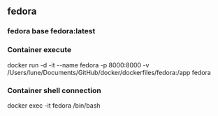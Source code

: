 ## fedora 

### fedora base fedora:latest

### Container execute		    
docker run -d -it --name fedora -p 8000:8000 -v /Users/lune/Documents/GitHub/docker/dockerfiles/fedora:/app fedora 

### Container shell connection
docker exec -it fedora /bin/bash
